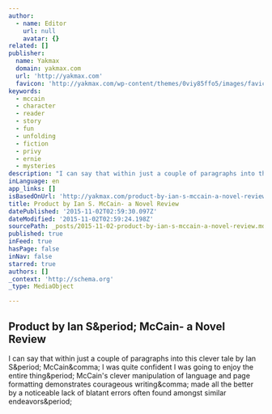 ```yaml
---
author:
  - name: Editor
    url: null
    avatar: {}
related: []
publisher:
  name: Yakmax
  domain: yakmax.com
  url: 'http://yakmax.com'
  favicon: 'http://yakmax.com/wp-content/themes/0viy85ffo5/images/favicon.ico'
keywords:
  - mccain
  - character
  - reader
  - story
  - fun
  - unfolding
  - fiction
  - privy
  - ernie
  - mysteries
description: "I can say that within just a couple of paragraphs into this clever tale by Ian S. McCain, I was quite confident I was going to enjoy the entire thing. McCain's clever manipulation of language and page formatting demonstrates courageous writing, made all the better by a noticeable lack of blatant errors often found amongst similar endeavors."
inLanguage: en
app_links: []
isBasedOnUrl: 'http://yakmax.com/product-by-ian-s-mccain-a-novel-review/'
title: Product by Ian S. McCain- a Novel Review
datePublished: '2015-11-02T02:59:30.097Z'
dateModified: '2015-11-02T02:59:24.198Z'
sourcePath: _posts/2015-11-02-product-by-ian-s-mccain-a-novel-review.md
published: true
inFeed: true
hasPage: false
inNav: false
starred: true
authors: []
_context: 'http://schema.org'
_type: MediaObject

---
```

<article style=""><h1>Product by Ian S&amp;period; McCain- a Novel Review</h1><p>I can say that within just a couple of paragraphs into this clever tale by Ian S&amp;period; McCain&amp;comma; I was quite confident I was going to enjoy the entire thing&amp;period; McCain's clever manipulation of language and page formatting demonstrates courageous writing&amp;comma; made all the better by a noticeable lack of blatant errors often found amongst similar endeavors&amp;period;</p></article>